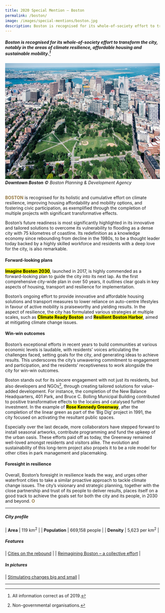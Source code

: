```yaml
---
title: 2020 Special Mention — Boston
permalink: /boston/
image: /images/special-mentions/boston.jpg
description: Boston is recognised for its whole-of-society effort to transform the city, notably in the areas of climate resilience, affordable housing and sustainable mobility.
---
```


##### Boston is recognised for its whole-of-society effort to transform the city, notably in the areas of climate resilience, affordable housing and sustainable mobility.[^1]

###### ![Downtown Boston](/images/special-mentions/boston.jpg)**Downtown Boston** © Boston Planning & Development Agency

<b><font color="#967942">BOSTON</font></b> is recognised for its holistic and cumulative effort on climate resilience, improving housing affordability and mobility options, and fostering civic participation, as exemplified through the completion of multiple projects with significant transformative effects. 

Boston’s future readiness is most significantly highlighted in its innovative and tailored solutions to overcome its vulnerability to flooding as a dense city with 75 kilometres of coastline. Its redefinition as a knowledge economy since rebounding from decline in the 1980s, to be a thought leader today backed by a highly skilled workforce and residents with a deep love for the city, is also remarkable.

#### **Forward-looking plans**

**<mark>Imagine Boston 2030</mark>**, launched in 2017, is highly commended as a forward-looking plan to guide the city into its next lap. As the first comprehensive city-wide plan in over 50 years, it outlines clear goals in key aspects of housing, transport and resilience for implementation. 

Boston’s ongoing effort to provide innovative and affordable housing solutions and transport measures to lower reliance on auto-centre lifestyles in favour of active mobility is praiseworthy and yielding results. In the aspect of resilience, the city has formulated various strategies at multiple scales, such as **<mark>Climate Ready Boston</mark>** and **<mark>Resilient Boston Harbor</mark>**, aimed at mitigating climate change issues.

#### **Win-win outcomes**

Boston’s exceptional efforts in recent years to build communities at various economic levels is laudable, with residents’ voices articulating the challenges faced, setting goals for the city, and generating ideas to achieve results. This underscores the city’s unwavering commitment to engagement and participation, and the residents’ receptiveness to work alongside the city for win-win outcomes.

Boston stands out for its sincere engagement with not just its residents, but also developers and NGOs[^2], through creating tailored solutions for value-added development. For instance, the completion of the New Balance Headquarters, 401 Park, and Bruce C. Bolling Municipal Building contributed to positive transformative effects to the locales and catalysed further investment. In the example of **<mark>Rose Kennedy Greenway</mark>**, after the completion of the linear green as part of the ‘Big Dig’ project in 1991, the city focused on activating the resultant public spaces. 

Especially over the last decade, more collaborators have stepped forward to install seasonal artworks, contribute programming and fund the upkeep of the urban oasis. These efforts paid off as today, the Greenway remained well-loved amongst residents and visitors alike. The evolution and sustainability of this long-term project also propels it to be a role model for other cities in park management and placemaking.

#### **Foresight in resilience**

Overall, Boston’s foresight in resilience leads the way, and urges other waterfront cities to take a similar proactive approach to tackle climate change issues. The city’s visionary and strategic planning, together with the close partnership and trust of its people to deliver results, places itself on a good track to achieve the goals set for both the city and its people, in 2030 and beyond. **<font color="#967942">O</font>** 

---

##### **City profile** 

| **Area** | 119 km<sup>2</sup> |
| **Population** | 669,158 people | 
| **Density** | 5,623 per km<sup>2</sup> |

##### **Features** 

| [Cities on the rebound](/resources/features/cities-on-the-rebound/) |
| [Reimagining Boston – a collective effort](/resources/features/reimagining-boston/) |

##### **In pictures** 

| [Stimulating changes big and small](/resources/in-pictures/boston/) |

---

[^1]: All information correct as of 2019.
[^2]: Non-governmental organisations.
